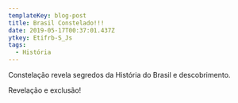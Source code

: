 ```yaml
---
templateKey: blog-post
title: Brasil Constelado!!!
date: 2019-05-17T00:37:01.437Z
ytkey: Etifrb-S_Js
tags:
  - História
---
```

Constelação revela segredos da História do Brasil e descobrimento.

Revelação e exclusão!
